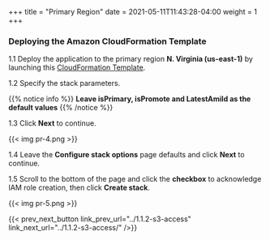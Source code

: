 +++
title = "Primary Region"
date =  2021-05-11T11:43:28-04:00
weight = 1
+++

### Deploying the Amazon CloudFormation Template

1.1 Deploy the application to the primary region **N. Virginia (us-east-1)** by launching this [CloudFormation Template](https://console.aws.amazon.com/cloudformation/home?region=us-east-1#/stacks/create/template?stackName=hot-primary&templateURL=https://ee-assets-prod-us-east-1.s3.amazonaws.com/modules/630039b9022d4b46bb6cbad2e3899733/v1/HotStandby.yaml).

1.2  Specify the stack parameters.

{{% notice info %}}
**Leave isPrimary, isPromote and LatestAmiId as the default values**
{{% /notice %}}

1.3 Click **Next** to continue.

{{< img pr-4.png >}}

1.4 Leave the **Configure stack options** page defaults and click **Next** to continue.

1.5 Scroll to the bottom of the page and click the **checkbox** to acknowledge IAM role creation, then click **Create stack**.

{{< img pr-5.png >}}

{{< prev_next_button link_prev_url="../1.1.2-s3-access" link_next_url="../1.1.2-s3-access/" />}}